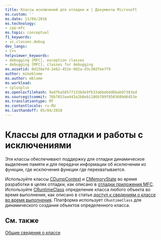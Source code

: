 ```yaml
---
title: Классы исключений для отладки и | Документы Microsoft
ms.custom: ''
ms.date: 11/04/2016
ms.technology:
- cpp-mfc
ms.topic: conceptual
f1_keywords:
- vc.classes.debug
dev_langs:
- C++
helpviewer_keywords:
- debugging [MFC], exception classes
- debugging [MFC], classes for debugging
ms.assetid: 0d158efd-2e62-452e-9d2a-d3c30dfee7f9
author: mikeblome
ms.author: mblome
ms.workload:
- cplusplus
ms.openlocfilehash: 9adf6a585771336de9fb33abbebdd6bab97383ed
ms.sourcegitcommit: 76b7653ae443a2b8eb1186b789f8503609d6453e
ms.translationtype: MT
ms.contentlocale: ru-RU
ms.lasthandoff: 05/04/2018
---
```

# <a name="debugging-and-exception-classes"></a>Классы для отладки и работы с исключениями
Эти классы обеспечивают поддержку для отладки динамическое выделение памяти и для передачи информации об исключении из функции, где исключения функции где перехватывается.  
  
 Используйте классы [CDumpContext](../mfc/reference/cdumpcontext-class.md) и [CMemoryState](../mfc/reference/cmemorystate-structure.md) во время разработки в целях отладки, как описано в [отладки приложения MFC](/visualstudio/debugger/mfc-debugging-techniques). Используйте [CRuntimeClass](../mfc/reference/cruntimeclass-structure.md) определение класса любого объекта во время выполнения, как описано в статье [доступ к сведениям о классе во время выполнения](../mfc/accessing-run-time-class-information.md). Платформа использует `CRuntimeClass` для динамического создания объектов определенного класса.  
  
## <a name="see-also"></a>См. также  
 [Общие сведения о классе](../mfc/class-library-overview.md)

